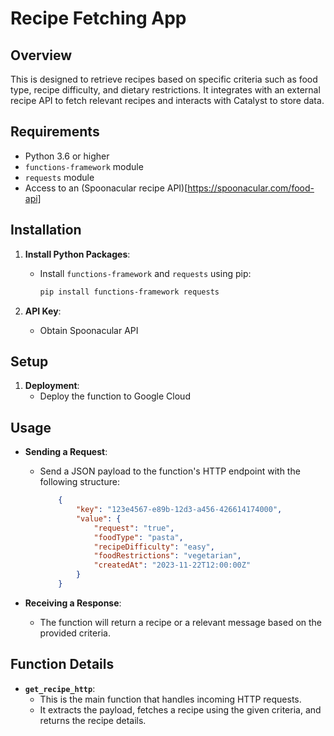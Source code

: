 # Recipe Fetching App

## Overview
This is designed to retrieve recipes based on specific criteria such as food type, recipe difficulty, and dietary restrictions. It integrates with an external recipe API to fetch relevant recipes and interacts with Catalyst to store data.

## Requirements
- Python 3.6 or higher
- `functions-framework` module
- `requests` module
- Access to an (Spoonacular recipe API)[https://spoonacular.com/food-api]

## Installation
1. **Install Python Packages**:
   - Install `functions-framework` and `requests` using pip:
     ```bash
     pip install functions-framework requests
     ```

2. **API Key**:
   - Obtain Spoonacular API

## Setup

1. **Deployment**:
   - Deploy the function to Google Cloud

## Usage
- **Sending a Request**:
  - Send a JSON payload to the function's HTTP endpoint with the following structure:
    ```json
        {
            "key": "123e4567-e89b-12d3-a456-426614174000",
            "value": {
                "request": "true",
                "foodType": "pasta",
                "recipeDifficulty": "easy",
                "foodRestrictions": "vegetarian",
                "createdAt": "2023-11-22T12:00:00Z"
            }
        }
    ```

- **Receiving a Response**:
  - The function will return a recipe or a relevant message based on the provided criteria.

## Function Details
- **`get_recipe_http`**:
  - This is the main function that handles incoming HTTP requests.
  - It extracts the payload, fetches a recipe using the given criteria, and returns the recipe details.
